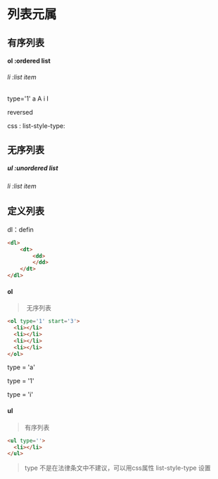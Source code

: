 # 列表元属

## 有序列表

#### ol :ordered list

###### li :list item 

type='1' a A i I

reversed

css :
list-style-type:
## 无序列表
##### ul :unordered list

###### li :list item

## 定义列表

dl：defin

```html
<dl>
    <dt>
        <dd>
        </dd>
    </dt>
</dl>        
```



#### ol

> ​	无序列表

```html
<ol type='1' start='3'>
  <li></li>
  <li></li>
  <li></li>
  <li></li>
</ol>
```

type = 'a'

type = '1'

type = 'i'

#### ul

> 有序列表

```html
<ul type=''>
  <li></li>
</ul>
```



> type 不是在法律条文中不建议，可以用css属性 list-style-type 设置

